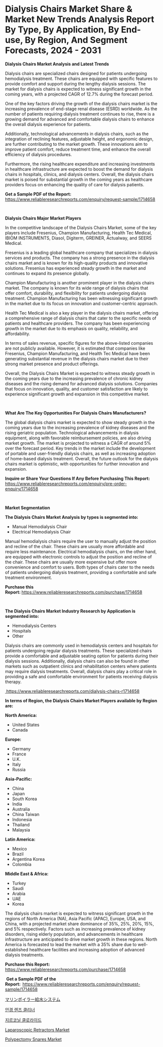 <p><h1>Dialysis Chairs Market Share & Market New Trends Analysis Report By Type, By Application, By End-use, By Region, And Segment Forecasts, 2024 - 2031</h1></p><p><strong>Dialysis Chairs Market Analysis and Latest Trends</strong></p>
<p><p>Dialysis chairs are specialized chairs designed for patients undergoing hemodialysis treatment. These chairs are equipped with specific features to provide comfort and support during the lengthy dialysis sessions. The market for dialysis chairs is expected to witness significant growth in the coming years, with a projected CAGR of 12.7% during the forecast period.</p><p>One of the key factors driving the growth of the dialysis chairs market is the increasing prevalence of end-stage renal disease (ESRD) worldwide. As the number of patients requiring dialysis treatment continues to rise, there is a growing demand for advanced and comfortable dialysis chairs to enhance the overall dialysis experience for patients.</p><p>Additionally, technological advancements in dialysis chairs, such as the integration of reclining features, adjustable height, and ergonomic design, are further contributing to the market growth. These innovations aim to improve patient comfort, reduce treatment time, and enhance the overall efficiency of dialysis procedures.</p><p>Furthermore, the rising healthcare expenditure and increasing investments in healthcare infrastructure are expected to boost the demand for dialysis chairs in hospitals, clinics, and dialysis centers. Overall, the dialysis chairs market is poised for substantial growth in the coming years as healthcare providers focus on enhancing the quality of care for dialysis patients.</p></p>
<p><strong>Get a Sample PDF of the Report:&nbsp;</strong> <a href="https://www.reliableresearchreports.com/enquiry/request-sample/1714658">https://www.reliableresearchreports.com/enquiry/request-sample/1714658</a></p>
<p>&nbsp;</p>
<p><strong>Dialysis Chairs Major Market Players</strong></p>
<p><p>In the competitive landscape of the Dialysis Chairs Market, some of the key players include Fresenius, Champion Manufacturing, Health Tec Medical, IBIOM INSTRUMENTS, Diasol, Digiterm, GREINER, Actualway, and SEERS Medical. </p><p>Fresenius is a leading global healthcare company that specializes in dialysis services and products. The company has a strong presence in the dialysis chairs market and is known for its high-quality products and innovative solutions. Fresenius has experienced steady growth in the market and continues to expand its presence globally.</p><p>Champion Manufacturing is another prominent player in the dialysis chairs market. The company is known for its wide range of dialysis chairs that offer comfort, durability, and flexibility for patients undergoing dialysis treatment. Champion Manufacturing has been witnessing significant growth in the market due to its focus on innovation and customer-centric approach.</p><p>Health Tec Medical is also a key player in the dialysis chairs market, offering a comprehensive range of dialysis chairs that cater to the specific needs of patients and healthcare providers. The company has been experiencing growth in the market due to its emphasis on quality, reliability, and affordability.</p><p>In terms of sales revenue, specific figures for the above-listed companies are not publicly available. However, it is estimated that companies like Fresenius, Champion Manufacturing, and Health Tec Medical have been generating substantial revenue in the dialysis chairs market due to their strong market presence and product offerings.</p><p>Overall, the Dialysis Chairs Market is expected to witness steady growth in the coming years due to the increasing prevalence of chronic kidney diseases and the rising demand for advanced dialysis solutions. Companies that focus on innovation, quality, and customer satisfaction are likely to experience significant growth and expansion in this competitive market.</p></p>
<p>&nbsp;</p>
<p><strong>What Are The Key Opportunities For Dialysis Chairs Manufacturers?</strong></p>
<p><p>The global dialysis chairs market is expected to show steady growth in the coming years due to the increasing prevalence of kidney diseases and the rising geriatric population. Technological advancements in dialysis equipment, along with favorable reimbursement policies, are also driving market growth. The market is projected to witness a CAGR of around 5% over the forecast period. Key trends in the market include the development of portable and user-friendly dialysis chairs, as well as increasing adoption of home-based dialysis treatment. Overall, the future outlook for the dialysis chairs market is optimistic, with opportunities for further innovation and expansion.</p></p>
<p><strong>Inquire or Share Your Questions If Any Before Purchasing This Report:</strong> <a href="https://www.reliableresearchreports.com/enquiry/pre-order-enquiry/1714658">https://www.reliableresearchreports.com/enquiry/pre-order-enquiry/1714658</a></p>
<p>&nbsp;</p>
<p><strong>Market Segmentation</strong></p>
<p><strong>The Dialysis Chairs Market Analysis by types is segmented into:</strong></p>
<p><ul><li>Manual Hemodialysis Chair</li><li>Electrical Hemodialysis Chair</li></ul></p>
<p><p>Manual hemodialysis chairs require the user to manually adjust the position and recline of the chair. These chairs are usually more affordable and require less maintenance. Electrical hemodialysis chairs, on the other hand, are equipped with electronic controls to adjust the position and recline of the chair. These chairs are usually more expensive but offer more convenience and comfort to users. Both types of chairs cater to the needs of patients undergoing dialysis treatment, providing a comfortable and safe treatment environment.</p></p>
<p><strong>Purchase this Report:&nbsp;</strong><a href="https://www.reliableresearchreports.com/purchase/1714658">https://www.reliableresearchreports.com/purchase/1714658</a></p>
<p>&nbsp;</p>
<p><strong>The Dialysis Chairs Market Industry Research by Application is segmented into:</strong></p>
<p><ul><li>Hemodialysis Centers</li><li>Hospitals</li><li>Other</li></ul></p>
<p><p>Dialysis chairs are commonly used in hemodialysis centers and hospitals for patients undergoing regular dialysis treatments. These specialized chairs provide a comfortable and adjustable seating option for patients during their dialysis sessions. Additionally, dialysis chairs can also be found in other markets such as outpatient clinics and rehabilitation centers where patients may require dialysis treatments. Overall, dialysis chairs play a critical role in providing a safe and comfortable environment for patients receiving dialysis therapy.</p></p>
<p><a href="https://www.reliableresearchreports.com/dialysis-chairs-r1714658">&nbsp;https://www.reliableresearchreports.com/dialysis-chairs-r1714658</a></p>
<p><strong>In terms of Region, the Dialysis Chairs Market Players available by Region are:</strong></p>
<p>
    <p> <strong> North America: </strong>
        <ul>
            <li>United States</li>
            <li>Canada</li>
        </ul>
        </p> 
    <p> <strong> Europe: </strong>
        <ul>
            <li>Germany</li>
            <li>France</li>
            <li>U.K.</li>
            <li>Italy</li>
            <li>Russia</li>
        </ul>
        </p> 
    <p> <strong> Asia-Pacific: </strong>
        <ul>
            <li>China</li>
            <li>Japan</li>
            <li>South Korea</li>
            <li>India</li>
            <li>Australia</li>
            <li>China Taiwan</li>
            <li>Indonesia</li>
            <li>Thailand</li>
            <li>Malaysia</li>
        </ul>
        </p> 
    <p> <strong> Latin America: </strong>
        <ul>
            <li>Mexico</li>
            <li>Brazil</li>
            <li>Argentina Korea</li>
            <li>Colombia</li>
        </ul>
        </p> 
    <p> <strong> Middle East & Africa: </strong>
        <ul>
            <li>Turkey</li>
            <li>Saudi</li>
            <li>Arabia</li>
            <li>UAE</li>
            <li>Korea</li>
        </ul>
    </p>
    </p>
<p><p>The dialysis chairs market is expected to witness significant growth in the regions of North America (NA), Asia Pacific (APAC), Europe, USA, and China, with a projected market share dominance of 35%, 25%, 20%, 15%, and 5% respectively. Factors such as increasing prevalence of kidney disorders, rising elderly population, and advancements in healthcare infrastructure are anticipated to drive market growth in these regions. North America is forecasted to lead the market with a 35% share due to well-established healthcare facilities and increasing adoption of advanced dialysis treatments.</p></p>
<p><strong>Purchase this Report: </strong><a href="https://www.reliableresearchreports.com/purchase/1714658">https://www.reliableresearchreports.com/purchase/1714658</a></p>
<p>&nbsp;<strong>Get a Sample PDF of the Report:&nbsp;&nbsp;</strong><a href="https://www.reliableresearchreports.com/enquiry/request-sample/1714658">https://www.reliableresearchreports.com/enquiry/request-sample/1714658</a></p>
<p><strong></strong></p>
<p><p><a href="https://github.com/Fatimaklein1/Market-Research-Report-List-1/blob/main/919446848905.md">マリンボイラー給水システム</a></p><p><a href="https://github.com/vdhdwjyp90142/Market-Research-Report-List-1/blob/main/159401343533.md">안경 렌즈 클리너</a></p><p><a href="https://github.com/brendon65677/Market-Research-Report-List-1/blob/main/702581343532.md">지르코닐 클로라이드</a></p><p><a href="https://github.com/seekum/Market-Research-Report-List-2/blob/main/laparoscopic-retractors-market.md">Laparoscopic Retractors Market</a></p><p><a href="https://github.com/nancykennedykellievqfqt2/Market-Research-Report-List-2/blob/main/polypectomy-snares-market.md">Polypectomy Snares Market</a></p></p>